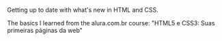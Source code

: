 Getting up to date with what's new in HTML and CSS.

The basics I learned from the alura.com.br course: "HTML5 e CSS3: Suas primeiras páginas da web"
